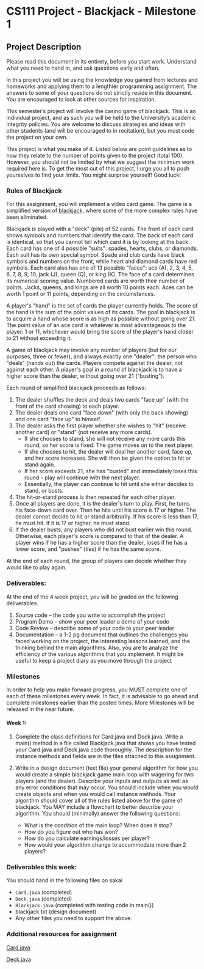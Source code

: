 # CS111 Project - Blackjack - Milestone 1

## Project Description

Please read this document in its entirety, before you start work. Understand what you need to hand in, and ask questions early and often.

In this project you will be using the knowledge you gained from lectures and homeworks and applying them to a lengthier programming assignment. The answers to some of your questions do not strictly reside in this document. You are encouraged to look at other sources for inspiration. 

This semester’s project will involve the casino game of blackjack. This is an individual project, and as such you will be held to the University’s academic integrity policies. You are welcome to discuss strategies and ideas with other students (and will be encouraged to in recitation), but you must code the project on your own.

This project is what you make of it. Listed below are point guidelines as to how they relate to the number of points given to the project (total 100). However, you should not be limited by what we suggest the minimum work required here is. To get the most out of this project, I urge you all to push yourselves to find your limits. You might surprise yourself! Good luck!

### Rules of Blackjack

For this assignment, you will implement a video card game. The game is a simplified version of [blackjack](https://en.wikipedia.org/wiki/Blackjack), where some of the more complex rules have been eliminated.

Blackjack is played with a "deck" (pile) of 52 cards. The front of each card shows symbols and numbers that identify the card. The back of each card is identical, so that you cannot tell which card it is by looking at the back. Each card has one of 4 possible "suits": spades, hearts, clubs, or diamonds. Each suit has its own special symbol. Spade and club cards have black symbols and numbers on the front, while heart and diamond cards have red symbols. Each card also has one of 13 possible "faces": ace (A), 2, 3, 4, 5, 6, 7, 8, 9, 10, jack (J), queen (Q), or king (K). The face of a card determines its numerical scoring value. Numbered cards are worth their number of points. Jacks, queens, and kings are all worth 10 points each. Aces can be worth 1 point or 11 points, depending on the circumstances.

A player's "hand" is the set of cards the player currently holds. The score of the hand is the sum of the point values of its cards. The goal in blackjack is to acquire a hand whose score is as high as possible without going over 21. The point value of an ace card is whatever is most advantageous to the player: 1 or 11, whichever would bring the score of the player's hand closer to 21 without exceeding it.

A game of blackjack may involve any number of players (but for our purposes, three or fewer), and always exactly one "dealer": the person who "deals" (hands out) the cards. Players compete against the dealer, not against each other. A player's goal in a round of blackjack is to have a higher score than the dealer, without going over 21 ("busting").

Each round of simplified blackjack proceeds as follows:

1. The dealer shuffles the deck and deals two cards "face up" (with the front of the card showing) to each player.
2. The dealer deals one card "face down" (with only the back showing) and one card "face up" to himself.
3. The dealer asks the first player whether she wishes to "hit" (receive another card) or "stand" (not receive any more cards).
    * If she chooses to stand, she will not receive any more cards this round, so her score is fixed. The game moves on to the next player.
    * If she chooses to hit, the dealer will deal her another card, face up, and her score increases. She will then be given the option to hit or stand again.
    * If her score exceeds 21, she has "busted" and immediately loses this round - play will continue with the next player.
    * Essentially, the player can continue to hit until she either decides to stand, or busts.
4. The hit-or-stand process is then repeated for each other player.
5. Once all players are done, it is the dealer's turn to play. First, he turns his face-down card over. Then he hits until his score is 17 or higher. The dealer cannot decide to hit or stand arbitrarily. If his score is less than 17, he must hit. If it is 17 or higher, he must stand.
6. If the dealer busts, any players who did not bust earlier win this round. Otherwise, each player's score is compared to that of the dealer. A player wins if he has a higher score than the dealer, loses if he has a lower score, and "pushes" (ties) if he has the same score.

At the end of each round, the group of players can decide whether they would like to play again.

### Deliverables:

At the end of the 4 week project, you will be graded on the following deliverables.

1. Source code – the code you write to accomplish the project
2. Program Demo – show your peer leader a demo of your code
3. Code Review – describe some of your code to your peer leader
4. Documentation – a 1-2 pg document that outlines the challenges you faced working on the project, the interesting lessons learned, and the thinking behind the main algorithms. Also, you are to analyze the efficiency of the various algorithms that you implement. It might be useful to keep a project diary as you move through the project

### Milestones

In order to help you make forward progress, you MUST complete one of each of these milestones every week. In fact, it is advisable to go ahead  and complete milestones earlier than the posted times. More Milestones will be released in the near future.

#### Week 1:

1. Complete the class definitions for Card.java and Deck.java. Write a main() method in a file called Blackjack.java that shows you have tested your Card.java and Deck.java code thoroughly. The description for the instance methods and fields are in the files attached to this assignment.

2. Write in a design document (text file) your general algorithm for how you would create a simple blackjack game main loop with wagering for two players (and the dealer). Describe your inputs and outputs as well as any error conditions that may occur. You should include when you would create objects and when you would call instance methods. Your algorithm should cover all of the rules listed above for the game of blackjack. You MAY include a flowchart to better describe your algorithm. You should (minimally) answer the following questions:
    * What is the condition of the main loop? When does it stop?
    * How do you figure out who has won?
    * How do you calculate earnings/losses per player?
    * How would your algorithm change to accommodate more than 2 players?

### Deliverables this week:

You should hand in the following files on sakai
* `Card.java` (completed)
* `Deck.java` (completed)
* `Blackjack.java` (completed with testing code in main())
* blackjack.txt (design document)
* Any other files you need to support the above.

### Additional resources for assignment

[Card.java](Assignments/Blackjack/01_Miletone/Card.java)

[Deck.java](Assignments/Blackjack/01_Miletone/Deck.java)

